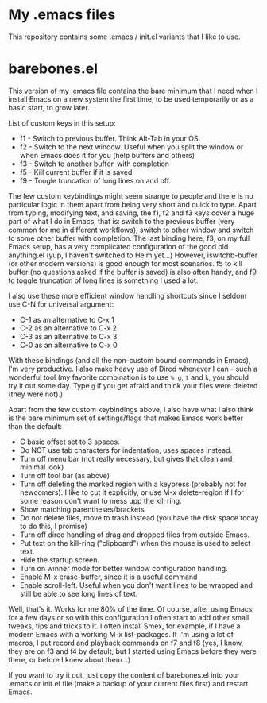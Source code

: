 My .emacs files
========

This repository contains some .emacs / init.el variants that I like to use.

barebones.el
=========

This version of my .emacs file contains the bare minimum that I need when I install Emacs on a new system the first time, to be used temporarily or as a basic start, to grow later.

List of custom keys in this setup:

 - f1 - Switch to previous buffer. Think Alt-Tab in your OS.
 - f2 - Switch to the next window. Useful when you split the window or when Emacs does it for you (help buffers and others)
 - f3 - Switch to another buffer, with completion
 - f5 - Kill current buffer if it is saved
 - f9 - Toogle truncation of long lines on and off.

The few custom keybindings might seem strange to people and there is no particular logic in them apart from being very short and quick to type. Apart from typing, modifying text, and saving, the f1, f2 and f3 keys cover a huge part of what I do in Emacs, that is: switch to the previous buffer (very common for me in different workflows), switch to other window and switch to some other buffer with completion. The last binding here, f3, on my full Emacs setup, has a very complicated configuration of the good old anything.el (yup, I haven't switched to Helm yet...) However, iswitchb-buffer (or other modern versions) is good enough for most scenarios. f5 to kill buffer (no questions asked if the buffer is saved) is also often handy, and f9 to toggle truncation of long lines is something I used a lot.

I also use these more efficient window handling shortcuts since I seldom use C-N for universal argument:

 - C-1 as an alternative to C-x 1
 - C-2 as an alternative to C-x 2
 - C-3 as an alternative to C-x 3
 - C-0 as an alternative to C-x 0

With these bindings (and all the non-custom bound commands in Emacs), I'm very productive. I also make heavy use of Dired whenever I can - such a wonderful tool (my favorite combination is to use `% g`, `t` and `k`, you should try it out some day. Type `g` if you get afraid and think your files were deleted (they were not).)

Apart from the few custom keybindings above, I also have what I also think is the bare minimum set of settings/flags that makes Emacs work better than the default:

 - C basic offset set to 3 spaces.
 - Do NOT use tab characters for indentation, uses spaces instead.
 - Turn off menu bar (not really necessary, but gives that clean and minimal look)
 - Turn off tool bar (as above)
 - Turn off deleting the marked region with a keypress (probably not for newcomers). I like to cut it explicitly, or use M-x delete-region if I for some reason don't want to mess upp the kill ring.
 - Show matching parentheses/brackets
 - Do not delete files, move to trash instead (you have the disk space today to do this, I promise)
 - Turn off dired handling of drag and dropped files from outside Emacs.
 - Put text on the kill-ring ("clipboard") when the mouse is used to select text.
 - Hide the startup screen.
 - Turn on winner mode for better window configuration handling.
 - Enable M-x erase-buffer, since it is a useful command
 - Enable scroll-left. Useful when you don't want lines to be wrapped and still be able to see long lines of text.
 
Well, that's it. Works for me 80% of the time. Of course, after using Emacs for a few days or so with this configuration I often start to add other small tweaks, tips and tricks to it. I often install Smex, for example, if I have a modern Emacs with a working M-x list-packages. If I'm using a lot of macros, I put record and playback commands on f7 and f8 (yes, I know, they are on f3 and f4 by default, but I started using Emacs before they were there, or before I knew about them...)

If you want to try it out, just copy the content of barebones.el into your .emacs or init.el file (make a backup of your current files first) and restart Emacs.
